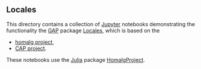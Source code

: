 ## Locales

This directory contains a collection of [Jupyter](https://jupyter.org/) notebooks demonstrating the functionality the [GAP](https://www.gap-system.org/) package [Locales](https://github.com/homalg-project/Locales), which is based on the

* [homalg project](https://github.com/homalg-project/homalg_project/),
* [CAP project](https://github.com/homalg-project/CAP_project/).

These notebooks use the [Julia](https://julialang.org/) package [HomalgProject](https://github.com/homalg-project/HomalgProject.jl).
